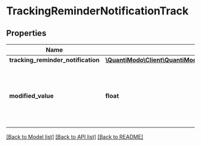 # TrackingReminderNotificationTrack

## Properties
Name | Type | Description | Notes
------------ | ------------- | ------------- | -------------
**tracking_reminder_notification** | [**\QuantiModo\Client\QuantiModo\Client\Model\TrackingReminderNotification**](TrackingReminderNotification.md) |  | 
**modified_value** | **float** | Optional value to be recorded instead of the tracking reminder default value | [optional] 

[[Back to Model list]](../README.md#documentation-for-models) [[Back to API list]](../README.md#documentation-for-api-endpoints) [[Back to README]](../README.md)


